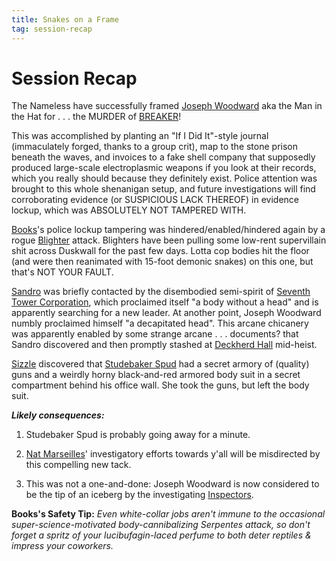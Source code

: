 ```yaml
---
title: Snakes on a Frame
tag: session-recap
---
```


# Session Recap

The Nameless have successfully framed [Joseph Woodward](/wiki/joseph-woodward) aka the Man in the Hat for . . . the MURDER of [BREAKER](/wiki/npcs#setarra)!

This was accomplished by planting an "If I Did It"-style journal (immaculately forged, thanks to a group crit), map to the stone prison beneath the waves, and invoices to a fake shell company that supposedly produced large-scale electroplasmic weapons if you look at their records, which you really should because they definitely exist. Police attention was brought to this whole shenanigan setup, and future investigations will find corroborating evidence (or SUSPICIOUS LACK THEREOF) in evidence lockup, which was ABSOLUTELY NOT TAMPERED WITH.

[Books](/wiki/books)'s police lockup tampering was hindered/enabled/hindered again by a rogue [Blighter](/wiki/npcs#blighter) attack. Blighters have been pulling some low-rent supervillain shit across Duskwall for the past few days. Lotta cop bodies hit the floor (and were then reanimated with 15-foot demonic snakes) on this one, but that's NOT YOUR FAULT.

[Sandro](/wiki/sandro) was briefly contacted by the disembodied semi-spirit of [Seventh Tower Corporation](/wiki/seventh-tower), which proclaimed itself "a body without a head" and is apparently searching for a new leader. At another point, Joseph Woodward numbly proclaimed himself "a decapitated head". This arcane chicanery was apparently enabled by some strange arcane . . . documents? that Sandro discovered and then promptly stashed at [Deckherd Hall](/wiki/six-towers#deckherd-hall) mid-heist.

[Sizzle](/wiki/sizzle) discovered that [Studebaker Spud](/wiki/npcs#studebaker-spud) had a secret armory of (quality) guns and a weirdly horny black-and-red armored body suit in a secret compartment behind his office wall. She took the guns, but left the body suit. 

***Likely consequences:***

1. Studebaker Spud is probably going away for a minute.

2. [Nat Marseilles](/wiki/npcs#nat-marseilles)' investigatory efforts towards y'all will be misdirected by this compelling new tack.

3. This was not a one-and-done: Joseph Woodward is now considered to be the tip of an iceberg by the investigating [Inspectors](/wiki/factions#inspectors).

**Books's Safety Tip:** *Even white-collar jobs aren't immune to the occasional super-science-motivated body-cannibalizing Serpentes attack, so don't forget a spritz of your lucibufagin-laced perfume to both deter reptiles & impress your coworkers.*